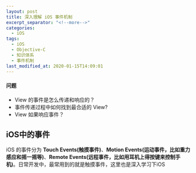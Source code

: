 ```yaml
---
layout: post
title: 深入理解 iOS 事件机制
excerpt_separator: "<!--more-->"
categories:
  - iOS
tags:
  - iOS
  - Objective-C
  - 知识体系
  - 事件机制
last_modified_at: 2020-01-15T14:09:01
---
```


#### 问题

- View 的事件是怎么传递和响应的？
- 事件传递过程中如何找到最合适的 View?
- View 如果响应事件？

## iOS中的事件

iOS 的事件分为 **Touch Events(触摸事件)**、**Motion Events(运动事件，比如重力感应和摇一摇等)**、**Remote Events(远程事件，比如用耳机上得按键来控制手机)**。日常开发中，最常用到的就是触摸事件，这里也是深入学习下iOS